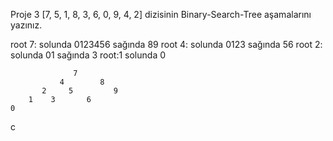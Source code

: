 Proje 3
[7, 5, 1, 8, 3, 6, 0, 9, 4, 2] dizisinin Binary-Search-Tree aşamalarını yazınız.


root 7:                 solunda 0123456                 sağında 89
root 4:           solunda 0123              sağında 56
    root 2: solunda 01 sağında 3
        root:1 solunda 0



                  7
               4        8    
           2     5         9
        1    3       6
    0 



c